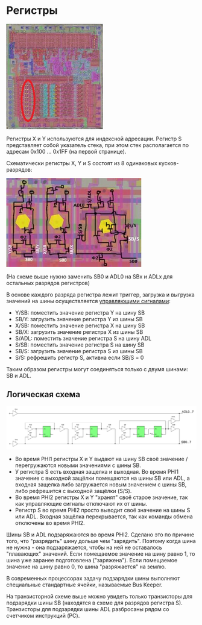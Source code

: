 # Регистры

![6502_locator_regs](/BreakingNESWiki/imgstore/6502_locator_regs.jpg)

Регистры X и Y используются для индексной адресации. Регистр S представляет собой указатель стека, при этом стек располагается по адресам 0x100 ... 0x1FF (на первой странице).

Схематически регистры X, Y и S состоят из 8 одинаковых кусков-разрядов:

![regs_tran](/BreakingNESWiki/imgstore/regs_tran.jpg)

(На схеме выше нужно заменить SB0 и ADL0 на SBx и ADLx для остальных разрядов регистров)

В основе каждого разряда регистра лежит триггер, загрузка и выгрузка значений на шины осуществляется [управляющими сигналами](context_control.md):
- Y/SB: поместить значение регистра Y на шину SB
- SB/Y: загрузить значение регистра Y из шины SB
- X/SB: поместить значение регистра X на шину SB
- SB/X: загрузить значение регистра X из шины SB
- S/ADL: поместить значение регистра S на шину ADL
- S/SB: поместить значение регистра S на шину SB
- SB/S: загрузить значение регистра S из шины SB
- S/S: рефрешить регистр S, активна если SB/S = 0

Таким образом регистры могут соединяться только с двумя шинами: SB и ADL.

## Логическая схема

![regs_logic](/BreakingNESWiki/imgstore/regs_logic.jpg)

- Во время PHI1 регистры X и Y выдают на шину SB своё значение / перегружаются новыми значениями с шины SB.
- У регистра S есть входная защелка и выходная. Во время PHI1 значение с выходной защёлки помещаются на шины SB или ADL, а входная защелка либо загружается новым значением с шины SB, либо рефрешится с выходной защёлки (S/S).
- Во время PHI2 регистры X и Y "хранят" своё старое значение, так как управляющие сигналы отключают их от шины.
- Регистр S во время PHI2 просто выводит своё значение на шины S или ADL. Входная защёлка перекрывается, так как команды обмена отключены во время PHI2.

Шины SB и ADL подзаряжаются во время PHI2. Сделано это по причине того, что "разрядить" шину дольше чем "зарядить". Поэтому когда шина не нужна - она подзаряжается, чтобы на ней не оставалось "плавающих" значений.
Если помещаемое значение на шину равно 1, то шина уже заранее подготовлена ("заряжена"). Если помещаемое значение на шину равно 0, то шина "разряжается" на землю.

В современных процессорах задачу подзарядки шины выполняют специальные стандартные ячейки, называемые Bus Keeper.

На транзисторной схеме выше можно увидеть только транзисторы для подзарядки шины SB (находятся в схеме для разрядов регистра S). Транзисторы для подзарядки шины ADL разбросаны рядом со счетчиком инструкций (PC).
